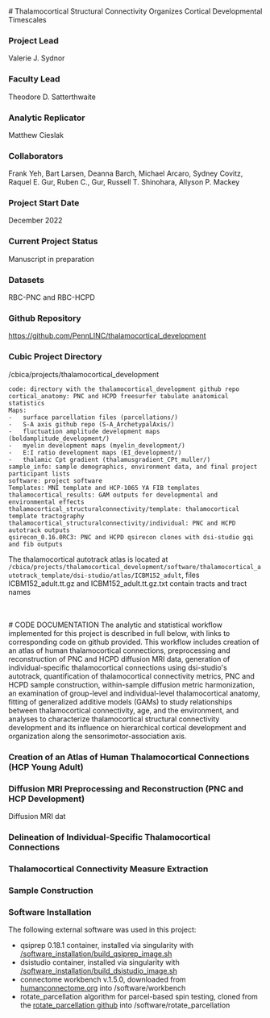 <br>
<br>
# Thalamocortical Structural Connectivity Organizes Cortical Developmental Timescales

### Project Lead
Valerie J. Sydnor

### Faculty Lead
Theodore D. Satterthwaite

### Analytic Replicator
Matthew Cieslak

### Collaborators 
Frank Yeh, Bart Larsen, Deanna Barch, Michael Arcaro, Sydney Covitz, Raquel E. Gur, Ruben C., Gur, Russell T. Shinohara, Allyson P. Mackey  
### Project Start Date
December 2022

### Current Project Status
Manuscript in preparation

### Datasets
RBC-PNC and RBC-HCPD

### Github Repository
https://github.com/PennLINC/thalamocortical_development

### Cubic Project Directory
/cbica/projects/thalamocortical_development

```
code: directory with the thalamocortical_development github repo
cortical_anatomy: PNC and HCPD freesurfer tabulate anatomical statistics
Maps: 
- 	surface parcellation files (parcellations/)
- 	S-A axis github repo (S-A_ArchetypalAxis/)
- 	fluctuation amplitude development maps (boldamplitude_development/)
- 	myelin development maps (myelin_development/)
-	E:I ratio development maps (EI_development/)
-	thalamic Cpt gradient (thalamusgradient_CPt_muller/)
sample_info: sample demographics, environment data, and final project participant lists
software: project software 
Templates: MNI template and HCP-1065 YA FIB templates
thalamocortical_results: GAM outputs for developmental and environmental effects
thalamocortical_structuralconnectivity/template: thalamocortical template tractography
thalamocortical_structuralconnectivity/individual: PNC and HCPD autotrack outputs 
qsirecon_0.16.0RC3: PNC and HCPD qsirecon clones with dsi-studio gqi and fib outputs
```

The thalamocortical autotrack atlas is located at `/cbica/projects/thalamocortical_development/software/thalamocortical_autotrack_template/dsi-studio/atlas/ICBM152_adult`, files ICBM152_adult.tt.gz and ICBM152_adult.tt.gz.txt contain tracts and tract names


<br>
<br>
# CODE DOCUMENTATION
The analytic and statistical workflow implemented for this project is described in full below, with links to corresponding code on github provided. This workflow includes creation of an atlas of human thalamocortical connections, preprocessing and reconstruction of PNC and HCPD diffusion MRI data, generation of individual-specific thalamocortical connections using dsi-studio's autotrack, quantification of thalamocortical connectivity metrics, PNC and HCPD sample construction, within-sample diffusion metric harmonization, an examination of group-level and individual-level thalamocortical anatomy, fitting of generalized additive models (GAMs) to study relationships between thalamocortical connectivity, age, and the environment, and analyses to characterize thalamocortical structural connectivity development and its influence on hierarchical cortical development and organization along the sensorimotor-association axis. 
<br>

### Creation of an Atlas of Human Thalamocortical Connections (HCP Young Adult)

### Diffusion MRI Preprocessing and Reconstruction (PNC and HCP Development)
Diffusion MRI dat 

### Delineation of Individual-Specific Thalamocortical Connections

### Thalamocortical Connectivity Measure Extraction

### Sample Construction 

### Software Installation
The following external software was used in this project:
* qsiprep 0.18.1 container, installed via singularity with [/software_installation/build_qsiprep_image.sh](https://github.com/PennLINC/thalamocortical_development/blob/main/software_installation/build_qsiprep_image.sh)
* dsistudio container, installed via singularity with [/software_installation/build_dsistudio_image.sh](https://github.com/PennLINC/thalamocortical_development/blob/main/software_installation/build_dsistudio_image.sh)
* connectome workbench v.1.5.0, downloaded from [humanconnectome.org](https://www.humanconnectome.org/software/get-connectome-workbench#download) into /software/workbench
* rotate_parcellation algorithm for parcel-based spin testing, cloned from the [rotate_parcellation github](https://github.com/frantisekvasa/rotate_parcellation/tree/master) into /software/rotate_parcellation

